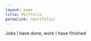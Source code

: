 ```yaml
---
layout: page
title: Portfolio
permalink: /portfolio/
---
```


Jobs I have done,
work I have finished